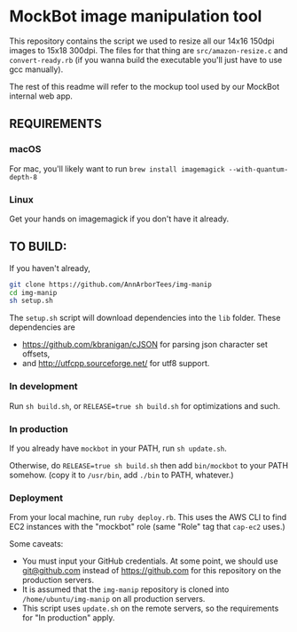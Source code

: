 # MockBot image manipulation tool

This repository contains the script we used to resize all our 14x16 150dpi images to 15x18 300dpi.
The files for that thing are `src/amazon-resize.c` and `convert-ready.rb` (if you wanna build the
executable you'll just have to use gcc manually).

The rest of this readme will refer to the mockup tool used by our MockBot internal web app.

## REQUIREMENTS

### macOS

For mac, you'll likely want to run `brew install imagemagick --with-quantum-depth-8`

### Linux

Get your hands on imagemagick if you don't have it already.

## TO BUILD:

If you haven't already,

```bash
git clone https://github.com/AnnArborTees/img-manip
cd img-manip
sh setup.sh
```

The `setup.sh` script will download dependencies into the `lib` folder. These dependencies are
* https://github.com/kbranigan/cJSON for parsing json character set offsets,
* and http://utfcpp.sourceforge.net/ for utf8 support.

### In development

Run `sh build.sh`, or `RELEASE=true sh build.sh` for optimizations and such.

### In production

If you already have `mockbot` in your PATH, run `sh update.sh`.

Otherwise, do `RELEASE=true sh build.sh` then add `bin/mockbot` to your PATH somehow.
(copy it to `/usr/bin`, add `./bin` to PATH, whatever.)

### Deployment

From your local machine, run `ruby deploy.rb`. This uses the AWS CLI to find EC2 instances
with the "mockbot" role (same "Role" tag that `cap-ec2` uses.)

Some caveats:

* You must input your GitHub credentials. At some point, we should use git@github.com instead
  of https://github.com for this repository on the production servers.
* It is assumed that the `img-manip` repository is cloned into `/home/ubuntu/img-manip`
  on all production servers.
* This script uses `update.sh` on the remote servers, so the requirements for "In production"
  apply.
